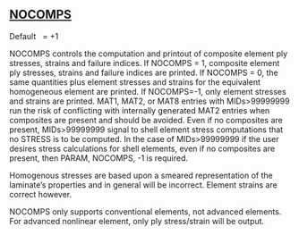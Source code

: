 ## [NOCOMPS](https://help.hexagonmi.com/bundle/MSC_Nastran_2022.4/page/Nastran_Combined_Book/qrg/parameters/TOC.NOCOMPS.xhtml)

Default    = +1

NOCOMPS controls the computation and printout of composite element ply stresses, strains and failure indices. If NOCOMPS = 1, composite element ply stresses, strains and failure indices are printed. If NOCOMPS = 0, the same quantities plus element stresses and strains for the equivalent homogeneous element are printed. If NOCOMPS=-1, only element stresses and strains are printed. MAT1, MAT2, or MAT8 entries with MIDs>99999999 run the risk of conflicting with internally generated MAT2 entries when composites are present and should be avoided. Even if no composites are present, MIDs>99999999 signal to shell element stress computations that no STRESS is to be computed. In the case of MIDs>99999999 if the user desires stress calculations for shell elements, even if no composites are present, then PARAM, NOCOMPS, -1 is required.

Homogenous stresses are based upon a smeared representation of the laminate’s properties and in general will be incorrect. Element strains are correct however.

NOCOMPS only supports conventional elements, not advanced elements. For advanced nonlinear element, only ply stress/strain will be output.

